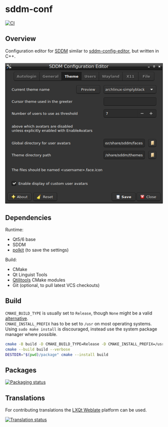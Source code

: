 # sddm-conf

[![CI]](https://github.com/qtilities/sddm-conf/actions/workflows/build.yml)

## Overview

Configuration editor for [SDDM] similar to [sddm-config-editor],
but written in C++.

![Screenshot](resources/screenshot.png)

## Dependencies

Runtime:

- Qt5/6 base
- SDDM
- [polkit] (to save the settings)

Build:

- CMake
- Qt Linguist Tools
- [Qtilitools] CMake modules
- Git (optional, to pull latest VCS checkouts)

## Build

`CMAKE_BUILD_TYPE` is usually set to `Release`, though `None` might be a valid [alternative].<br>
`CMAKE_INSTALL_PREFIX` has to be set to `/usr` on most operating systems.<br>
Using `sudo make install` is discouraged, instead use the system package manager where possible.

```bash
cmake -B build -D CMAKE_BUILD_TYPE=Release -D CMAKE_INSTALL_PREFIX=/usr -W no-dev
cmake --build build --verbose
DESTDIR="$(pwd)/package" cmake --install build
```

## Packages

[![Packaging status]](https://repology.org/project/sddm-conf/versions)

## Translations

For contributing translations the [LXQt Weblate] platform can be used.

[![Translation status]](https://translate.lxqt-project.org/widgets/qtilities/)


[alternative]:        https://wiki.archlinux.org/title/CMake_package_guidelines#Fixing_the_automatic_optimization_flag_override
[CI]:                 https://github.com/qtilities/sddm-conf/actions/workflows/build.yml/badge.svg
[LXQt Weblate]:       https://translate.lxqt-project.org/projects/qtilities/sddm-conf/
[Packaging status]:   https://repology.org/badge/vertical-allrepos/sddm-conf.svg
[polkit]:             https://gitlab.freedesktop.org/polkit/polkit/
[Qtilitools]:         https://github.com/qtilities/qtilitools/
[SDDM]:               https://github.com/sddm/sddm/
[sddm-config-editor]: https://github.com/lxqt/sddm-config-editor/
[Translation status]: https://translate.lxqt-project.org/widgets/qtilities/-/sddm-conf/multi-auto.svg
